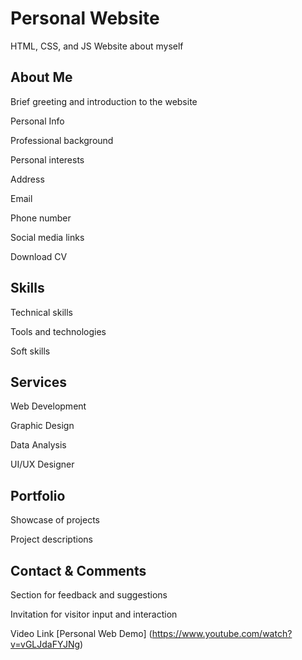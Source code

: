# Personal Website
HTML, CSS, and JS Website about myself


## About Me


Brief greeting and introduction to the website

Personal Info

Professional background

Personal interests

Address

Email

Phone number

Social media links

Download CV


## Skills

Technical skills

Tools and technologies

Soft skills


## Services

Web Development

Graphic Design

Data Analysis

UI/UX Designer


## Portfolio

Showcase of projects

Project descriptions


## Contact & Comments

Section for feedback and suggestions

Invitation for visitor input and interaction

Video Link [Personal Web Demo] (https://www.youtube.com/watch?v=vGLJdaFYJNg)
